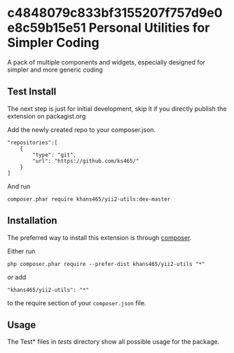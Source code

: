 c4848079c833bf3155207f757d9e0e8c59b15e51
Personal Utilities for Simpler Coding
=====================================
A pack of multiple components and widgets, especially designed for simpler and more generic coding


Test Install
------------
The next step is just for initial development, skip it if you directly publish the extension on packagist.org

Add the newly created repo to your composer.json.
```
"repositories":[
    {
        "type": "git",
        "url": "https://github.com/ks465/"
    }
]
```
And run
```
composer.phar require khans465/yii2-utils:dev-master
```

Installation
------------

The preferred way to install this extension is through [composer](http://getcomposer.org/download/).

Either run

```
php composer.phar require --prefer-dist khans465/yii2-utils "*"
```

or add

```
"khans465/yii2-utils": "*"
```

to the require section of your `composer.json` file.


Usage
-----

The Test* files in *tests* directory show all possible usage for the package.
